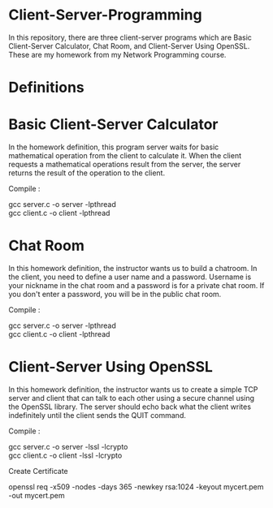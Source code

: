 # Client-Server-Programming

  In this repository, there are three client-server programs which are Basic Client-Server Calculator,
  Chat Room, and Client-Server Using OpenSSL. These are my homework from my Network Programming course.
  
 # Definitions
 
 # Basic Client-Server Calculator

  In the homework definition, this program server waits for basic mathematical operation from the client to calculate it. 
  When the client requests a mathematical operations result from the server, the server returns the result of the operation to the client.
  
  Compile :
  
  gcc server.c -o server -lpthread
  <br>
  gcc client.c -o client -lpthread
  
 # Chat Room
 
  In this homework definition, the instructor wants us to build a chatroom. In the client, you need to define a user name and a password. 
  Username is your nickname in the chat room and a password is for a private chat room. If you don't enter a password,  you will be in the public chat room.
  
  Compile :
  
  gcc server.c -o server -lpthread
  <br>
  gcc client.c -o client -lpthread
  
 # Client-Server Using OpenSSL
 
 In this homework definition, the instructor wants us to create a simple TCP server and client that can talk to each other using a secure 
 channel using the OpenSSL library. The server should echo back what the client writes indefinitely until the client sends the QUIT command.
 
 Compile :

 gcc server.c -o server -lssl -lcrypto
 <br>
 gcc client.c -o client -lssl -lcrypto
 
 Create Certificate

 openssl req -x509 -nodes -days 365 -newkey rsa:1024 -keyout mycert.pem -out mycert.pem